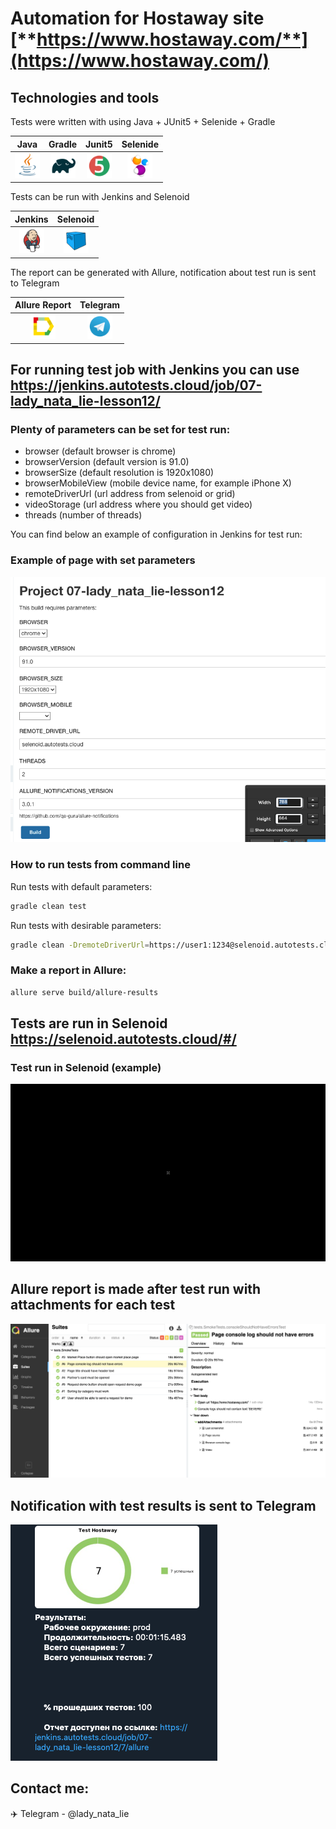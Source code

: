 # Automation for **Hostaway** site [**https://www.hostaway.com/**](https://www.hostaway.com/)

## Technologies and tools
Tests were written with using Java + JUnit5 + Selenide + Gradle

| Java | Gradle | Junit5 | Selenide |
|:----:|:------:|:------:|:--------:|
| <img src="images/JAVA.svg" width="40" height="40"> | <img src="images/Gradle.svg" width="40" height="40"> | <img src="images/Junit5.svg" width="40" height="40"> | <img src="images/Selenide.svg" width="40" height="40"> |

Tests can be run with Jenkins and Selenoid

| Jenkins | Selenoid | 
|:--------:|:-------------:|
| <img src="images/Jenkins.svg" width="40" height="40"> | <img src="images/Selenoid.svg" width="40" height="40"> | 

The report can be generated with Allure, notification about test run is sent to Telegram

| Allure Report | Telegram |
|:---------:|:--------:|
| <img src="images/Allure Report.svg" width="40" height="40"> | <img src="images/Telegram.svg" width="40" height="40"> |

## For running test job with Jenkins you can use https://jenkins.autotests.cloud/job/07-lady_nata_lie-lesson12/

### Plenty of parameters can be set for test run:

* browser (default browser is chrome)
* browserVersion (default version is 91.0)
* browserSize (default resolution is 1920x1080)
* browserMobileView (mobile device name, for example iPhone X)
* remoteDriverUrl (url address from selenoid or grid)
* videoStorage (url address where you should get video)
* threads (number of threads)
  
You can find below an example of configuration in Jenkins for test run:

### Example of page with set parameters
![alt "Parameters in Jenkins"](./images/jenkinsParamsExample.png)

### How to run tests from command line
Run tests with default parameters:
```bash
gradle clean test
```

Run tests with desirable parameters:
```bash
gradle clean -DremoteDriverUrl=https://user1:1234@selenoid.autotests.cloud/wd/hub/ -DvideoStorage=https://selenoid.autotests.cloud/video/ -Dthreads=2 test
```

### Make a report in Allure:
```bash
allure serve build/allure-results
```
## Tests are run in Selenoid https://selenoid.autotests.cloud/#/
### Test run in Selenoid (example)
![alt "Video from Selenoid"](./images/TestExample.gif "Video from Selenoid")

## Allure report is made after test run with attachments for each test
![alt "Allure report"](./images/AllureNotifications.png)

## Notification with test results is sent to Telegram
![alt "Telegram Notifcation"](./images/TelegramNotifications.png)

## Contact me:
:airplane: Telegram - @lady_nata_lie

